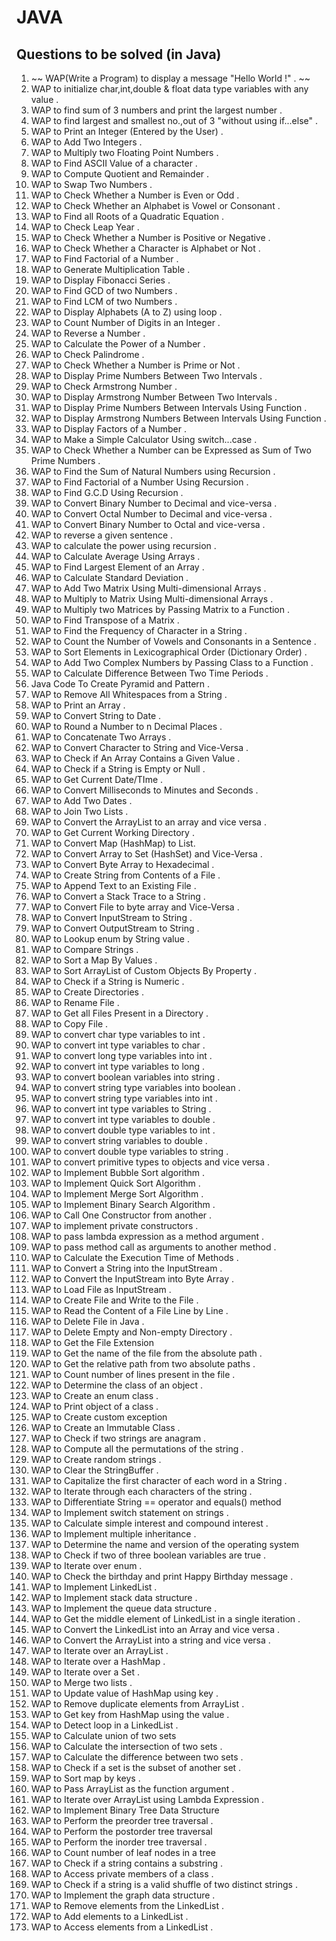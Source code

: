 # JAVA
## Questions to be solved (in Java)

01.	~~ WAP(Write a Program) to display a message "Hello World !" . ~~
02.	WAP to initialize char,int,double & float data type variables with any value .
03.	WAP to find sum of 3 numbers and print the largest number .
04.	WAP to find largest and smallest no.,out of 3 "without using if...else" .
05.	WAP to Print an Integer (Entered by the User) .
06.	WAP to Add Two Integers .
07.	WAP to Multiply two Floating Point Numbers .
08.	WAP to Find ASCII Value of a character .
09.	WAP to Compute Quotient and Remainder .
10.	WAP to Swap Two Numbers .
11.	WAP to Check Whether a Number is Even or Odd .
12.	WAP to Check Whether an Alphabet is Vowel or Consonant .
13.	WAP to Find all Roots of a Quadratic Equation .
14.	WAP to Check Leap Year .
15.	WAP to Check Whether a Number is Positive or Negative .
16.	WAP to Check Whether a Character is Alphabet or Not .
17.	WAP to Find Factorial of a Number .
18.	WAP to Generate Multiplication Table .
19.	WAP to Display Fibonacci Series .
20.	WAP to Find GCD of two Numbers .
21.	WAP to Find LCM of two Numbers .
22.	WAP to Display Alphabets (A to Z) using loop .
23.	WAP to Count Number of Digits in an Integer .
24.	WAP to Reverse a Number .
25.	WAP to Calculate the Power of a Number .
26.	WAP to Check Palindrome .
27.	WAP to Check Whether a Number is Prime or Not .
28.	WAP to Display Prime Numbers Between Two Intervals .
29.	WAP to Check Armstrong Number .
30.	WAP to Display Armstrong Number Between Two Intervals .
31.	WAP to Display Prime Numbers Between Intervals Using Function .
32.	WAP to Display Armstrong Numbers Between Intervals Using Function .
33.	WAP to Display Factors of a Number .
34.	WAP to Make a Simple Calculator Using switch...case .
35.	WAP to Check Whether a Number can be Expressed as Sum of Two Prime Numbers .
36.	WAP to Find the Sum of Natural Numbers using Recursion .
37.	WAP to Find Factorial of a Number Using Recursion .
38.	WAP to Find G.C.D Using Recursion .
39.	WAP to Convert Binary Number to Decimal and vice-versa .
40.	WAP to Convert Octal Number to Decimal and vice-versa .
41.	WAP to Convert Binary Number to Octal and vice-versa .
42.	WAP to reverse a given sentence .
43.	WAP to calculate the power using recursion .
44.	WAP to Calculate Average Using Arrays .
45.	WAP to Find Largest Element of an Array .
46.	WAP to Calculate Standard Deviation .
47.	WAP to Add Two Matrix Using Multi-dimensional Arrays .
48.	WAP to Multiply to Matrix Using Multi-dimensional Arrays .
49.	WAP to Multiply two Matrices by Passing Matrix to a Function .
50.	WAP to Find Transpose of a Matrix .
51.	WAP to Find the Frequency of Character in a String .
52.	WAP to Count the Number of Vowels and Consonants in a Sentence .
53.	WAP to Sort Elements in Lexicographical Order (Dictionary Order) .
54.	WAP to Add Two Complex Numbers by Passing Class to a Function .
55.	WAP to Calculate Difference Between Two Time Periods .
56.	Java Code To Create Pyramid and Pattern .
57.	WAP to Remove All Whitespaces from a String .
58.	WAP to Print an Array .
59.	WAP to Convert String to Date .
60.	WAP to Round a Number to n Decimal Places .
61.	WAP to Concatenate Two Arrays .
62.	WAP to Convert Character to String and Vice-Versa .
63.	WAP to Check if An Array Contains a Given Value .
64.	WAP to Check if a String is Empty or Null .
65.	WAP to Get Current Date/TIme .
66.	WAP to Convert Milliseconds to Minutes and Seconds .
67.	WAP to Add Two Dates .
68.	WAP to Join Two Lists .
69.	WAP to Convert the ArrayList to an array and vice versa .
70.	WAP to Get Current Working Directory .
71.	WAP to Convert Map (HashMap) to List.
72.	WAP to Convert Array to Set (HashSet) and Vice-Versa .
73.	WAP to Convert Byte Array to Hexadecimal .
74.	WAP to Create String from Contents of a File .
75.	WAP to Append Text to an Existing File .
76.	WAP to Convert a Stack Trace to a String .
77.	WAP to Convert File to byte array and Vice-Versa .
78.	WAP to Convert InputStream to String .
79.	WAP to Convert OutputStream to String .
80.	WAP to Lookup enum by String value .
81.	WAP to Compare Strings .
82.	WAP to Sort a Map By Values .
83.	WAP to Sort ArrayList of Custom Objects By Property .
84.	WAP to Check if a String is Numeric .
85.	WAP to Create Directories .
86.	WAP to Rename File .
87.	WAP to Get all Files Present in a Directory .
88.	WAP to Copy File .
89.	WAP to convert char type variables to int .
90.	WAP to convert int type variables to char .
91.	WAP to convert long type variables into int .
92.	WAP to convert int type variables to long .
93.	WAP to convert boolean variables into string .
94.	WAP to convert string type variables into boolean .
95.	WAP to convert string type variables into int .
96.	WAP to convert int type variables to String .
97.	WAP to convert int type variables to double .
98.	WAP to convert double type variables to int .
99.	WAP to convert string variables to double .
100.	WAP to convert double type variables to string .
101.	WAP to convert primitive types to objects and vice versa .
102.	WAP to Implement Bubble Sort algorithm .
103.	WAP to Implement Quick Sort Algorithm .
104.	WAP to Implement Merge Sort Algorithm .
105.	WAP to Implement Binary Search Algorithm .
106.	WAP to Call One Constructor from another .
107.	WAP to implement private constructors .
108.	WAP to pass lambda expression as a method argument .
109.	WAP to pass method call as arguments to another method .
110.	WAP to Calculate the Execution Time of Methods .
111.	WAP to Convert a String into the InputStream .
112.	WAP to Convert the InputStream into Byte Array .
113.	WAP to Load File as InputStream .
114.	WAP to Create File and Write to the File .
115.	WAP to Read the Content of a File Line by Line .
116.	WAP to Delete File in Java .
117.	WAP to Delete Empty and Non-empty Directory .
118.	WAP to Get the File Extension 
119.	WAP to Get the name of the file from the absolute path .
120.	WAP to Get the relative path from two absolute paths .
121.	WAP to Count number of lines present in the file .
122.	WAP to Determine the class of an object .
123.	WAP to Create an enum class .
124.	WAP to Print object of a class .
125.	WAP to Create custom exception
126.	WAP to Create an Immutable Class .
127.	WAP to Check if two strings are anagram .
128.	WAP to Compute all the permutations of the string .
129.	WAP to Create random strings .
130.	WAP to Clear the StringBuffer .
131.	WAP to Capitalize the first character of each word in a String .
132.	WAP to Iterate through each characters of the string .
133.	WAP to Differentiate String == operator and equals() method
134.	WAP to Implement switch statement on strings .
135.	WAP to Calculate simple interest and compound interest .
136.	WAP to Implement multiple inheritance .
137.	WAP to Determine the name and version of the operating system
138.	WAP to Check if two of three boolean variables are true .
139.	WAP to Iterate over enum .
140.	WAP to Check the birthday and print Happy Birthday message .
141.	WAP to Implement LinkedList .
142.	WAP to Implement stack data structure .
143.	WAP to Implement the queue data structure .
144.	WAP to Get the middle element of LinkedList in a single iteration .
145.	WAP to Convert the LinkedList into an Array and vice versa .
146.	WAP to Convert the ArrayList into a string and vice versa .
147.	WAP to Iterate over an ArrayList .
148.	WAP to Iterate over a HashMap .
149.	WAP to Iterate over a Set .
150.	WAP to Merge two lists .
151.	WAP to Update value of HashMap using key .
152.	WAP to Remove duplicate elements from ArrayList .
153.	WAP to Get key from HashMap using the value .
154.	WAP to Detect loop in a LinkedList .
155.	WAP to Calculate union of two sets
156.	WAP to Calculate the intersection of two sets .
157.	WAP to Calculate the difference between two sets .
158.	WAP to Check if a set is the subset of another set .
159.	WAP to Sort map by keys .
160.	WAP to Pass ArrayList as the function argument .
161.	WAP to Iterate over ArrayList using Lambda Expression .
162.	WAP to Implement Binary Tree Data Structure
163.	WAP to Perform the preorder tree traversal .
164.	WAP to Perform the postorder tree traversal
165.	WAP to Perform the inorder tree traversal .
166.	WAP to Count number of leaf nodes in a tree
167.	WAP to Check if a string contains a substring .
168.	WAP to Access private members of a class .
169.	WAP to Check if a string is a valid shuffle of two distinct strings .
170.	WAP to Implement the graph data structure .
171.	WAP to Remove elements from the LinkedList .
172.	WAP to Add elements to a LinkedList .
173.	WAP to Access elements from a LinkedList .
